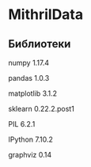 # MithrilData
## Библиотеки
numpy 1.17.4

pandas 1.0.3

matplotlib 3.1.2

sklearn 0.22.2.post1

PIL 6.2.1

IPython 7.10.2

graphviz 0.14
